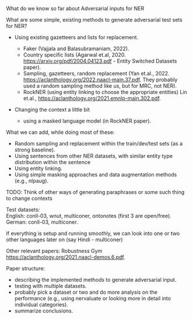

What do we know so far about Adversarial inputs for NER 

What are some simple, existing methods to generate adversarial test sets for NER?
  
- Using existing gazetteers and lists for replacement. 
    - Faker (Vajjala and Balasubramaniam, 2022). 
    - Country specific lists (Agarwal et.al, 2020. https://arxiv.org/pdf/2004.04123.pdf - Entity Switched Datasets paper). 
    - Sampling, gazetteers, random replacement (Yan et.al., 2022. https://aclanthology.org/2022.naacl-main.37.pdf. They probably used a random sampling method like us, but for MRC, not NER). 
    - RockNER (using entity linking to choose the appropriate entities) Lin et.al., https://aclanthology.org/2021.emnlp-main.302.pdf. 

- Changing the context a little bit
   - using a masked language model (in RockNER paper). 
   
What we can add, while doing most of these:
- Random sampling and replacement within the train/dev/test sets (as a strong baseline). 
- Using sentences from other NER datasets, with similar entity type distribution within the sentence  
- Using entity linking. 
- Using simple masking approaches and data augmentation methods (e.g., nlpaug). 

TODO: Think of other ways of generating paraphrases or some such thing to change contexts   

Test datasets:   
English: conll-03, wnut, multiconer, ontonotes (first 3 are open/free). 
German: conll-03, multiconer. 

If everything is setup and running smoothly, we can look into one or two other languages later on (say Hindi - multiconer)

Other relevant papers: Robustness Gym https://aclanthology.org/2021.naacl-demos.6.pdf. 

Paper structure:
- describing the implemented methods to generate adversarial input. 
- testing with multiple datasets. 
- probably pick a dataset or two and do more analysis on the performance (e.g., using nervaluate or looking more in detail into individual categories). 
- summarize conclusions. 

